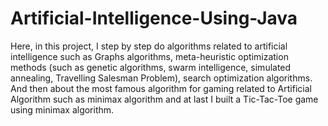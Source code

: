 # Artificial-Intelligence-Using-Java
Here, in this project, I step by step do algorithms related to artificial intelligence such as Graphs algorithms, meta-heuristic optimization methods (such as genetic algorithms, swarm intelligence, simulated annealing, Travelling Salesman Problem), search optimization algorithms. And then about the most famous algorithm for gaming related to Artificial Algorithm such as minimax algorithm and at last I built a Tic-Tac-Toe game using minimax algorithm.
